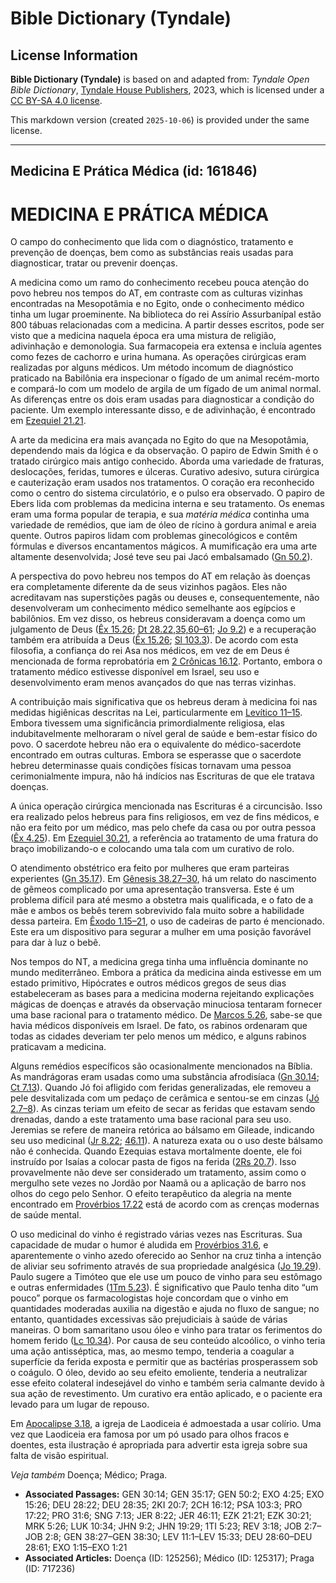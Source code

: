 # Bible Dictionary (Tyndale)

## License Information

**Bible Dictionary (Tyndale)** is based on and adapted from: _Tyndale Open Bible Dictionary_, [Tyndale House Publishers](https://tyndaleopenresources.com/), 2023, which is licensed under a [CC BY-SA 4.0 license](https://creativecommons.org/licenses/by-sa/4.0/legalcode.en).

This markdown version (created `2025-10-06`) is provided under the same license.



--------------------------------

## Medicina E Prática Médica (id: 161846)

MEDICINA E PRÁTICA MÉDICA
=========================

O campo do conhecimento que lida com o diagnóstico, tratamento e prevenção de doenças, bem como as substâncias reais usadas para diagnosticar, tratar ou prevenir doenças.

A medicina como um ramo do conhecimento recebeu pouca atenção do povo hebreu nos tempos do AT, em contraste com as culturas vizinhas encontradas na Mesopotâmia e no Egito, onde o conhecimento médico tinha um lugar proeminente. Na biblioteca do rei Assírio Assurbanípal estão 800 tábuas relacionadas com a medicina. A partir desses escritos, pode ser visto que a medicina naquela época era uma mistura de religião, adivinhação e demonologia. Sua farmacopeia era extensa e incluía agentes como fezes de cachorro e urina humana. As operações cirúrgicas eram realizadas por alguns médicos. Um método incomum de diagnóstico praticado na Babilônia era inspecionar o fígado de um animal recém\-morto e compará\-lo com um modelo de argila de um fígado de um animal normal. As diferenças entre os dois eram usadas para diagnosticar a condição do paciente. Um exemplo interessante disso, e de adivinhação, é encontrado em [Ezequiel 21\.21](https://ref.ly/Ezek21:21).

A arte da medicina era mais avançada no Egito do que na Mesopotâmia, dependendo mais da lógica e da observação. O papiro de Edwin Smith é o tratado cirúrgico mais antigo conhecido. Aborda uma variedade de fraturas, deslocações, feridas, tumores e úlceras. Curativo adesivo, sutura cirúrgica e cauterização eram usados nos tratamentos. O coração era reconhecido como o centro do sistema circulatório, e o pulso era observado. O papiro de Ebers lida com problemas da medicina interna e seu tratamento. Os enemas eram uma forma popular de terapia, e sua *matéria médica* continha uma variedade de remédios, que iam de óleo de rícino à gordura animal e areia quente. Outros papiros lidam com problemas ginecológicos e contêm fórmulas e diversos encantamentos mágicos. A mumificação era uma arte altamente desenvolvida; José teve seu pai Jacó embalsamado ([Gn 50\.2](https://ref.ly/Gen50:2)).

A perspectiva do povo hebreu nos tempos do AT em relação às doenças era completamente diferente da de seus vizinhos pagãos. Eles não acreditavam nas superstições pagãs ou deuses e, consequentemente, não desenvolveram um conhecimento médico semelhante aos egípcios e babilônios. Em vez disso, os hebreus consideravam a doença como um julgamento de Deus ([Êx 15\.26](https://ref.ly/Exod15:26); [Dt 28\.22,35,60–61](https://ref.ly/Deut28:22); [Jo 9\.2](https://ref.ly/John9:2)) e a recuperação também era atribuída a Deus ([Êx 15\.26](https://ref.ly/Exod15:26); [Sl 103\.3](https://ref.ly/Ps103:3)). De acordo com esta filosofia, a confiança do rei Asa nos médicos, em vez de em Deus é mencionada de forma reprobatória em [2 Crônicas 16\.12](https://ref.ly/2Chr16:12). Portanto, embora o tratamento médico estivesse disponível em Israel, seu uso e desenvolvimento eram menos avançados do que nas terras vizinhas.

A contribuição mais significativa que os hebreus deram à medicina foi nas medidas higiênicas descritas na Lei, particularmente em [Levítico 11–15](https://ref.ly/Lev11:1-Lev15:33). Embora tivessem uma significância primordialmente religiosa, elas indubitavelmente melhoraram o nível geral de saúde e bem\-estar físico do povo. O sacerdote hebreu não era o equivalente do médico\-sacerdote encontrado em outras culturas. Embora se esperasse que o sacerdote hebreu determinasse quais condições físicas tornavam uma pessoa cerimonialmente impura, não há indícios nas Escrituras de que ele tratava doenças.

A única operação cirúrgica mencionada nas Escrituras é a circuncisão. Isso era realizado pelos hebreus para fins religiosos, em vez de fins médicos, e não era feito por um médico, mas pelo chefe da casa ou por outra pessoa ([Êx 4\.25](https://ref.ly/Exod4:25)). Em [Ezequiel 30\.21](https://ref.ly/Ezek30:21), a referência ao tratamento de uma fratura do braço imobilizando\-o e colocando uma tala com um curativo de rolo.

O atendimento obstétrico era feito por mulheres que eram parteiras experientes ([Gn 35\.17](https://ref.ly/Gen35:17)). Em [Gênesis 38\.27–30](https://ref.ly/Gen38:27-Gen38:30), há um relato do nascimento de gêmeos complicado por uma apresentação transversa. Este é um problema difícil para até mesmo a obstetra mais qualificada, e o fato de a mãe e ambos os bebês terem sobrevivido fala muito sobre a habilidade dessa parteira. Em [Êxodo 1\.15–21](https://ref.ly/Exod1:15-Exod1:21), o uso de cadeiras de parto é mencionado. Este era um dispositivo para segurar a mulher em uma posição favorável para dar à luz o bebê.

Nos tempos do NT, a medicina grega tinha uma influência dominante no mundo mediterrâneo. Embora a prática da medicina ainda estivesse em um estado primitivo, Hipócrates e outros médicos gregos de seus dias estabeleceram as bases para a medicina moderna rejeitando explicações mágicas de doenças e através da observação minuciosa tentaram fornecer uma base racional para o tratamento médico. De [Marcos 5\.26](https://ref.ly/Mark5:26), sabe\-se que havia médicos disponíveis em Israel. De fato, os rabinos ordenaram que todas as cidades deveriam ter pelo menos um médico, e alguns rabinos praticavam a medicina.

Alguns remédios específicos são ocasionalmente mencionados na Bíblia. As mandrágoras eram usadas como uma substância afrodisíaca ([Gn 30\.14](https://ref.ly/Gen30:14); [Ct 7\.13](https://ref.ly/Song7:13)). Quando Jó foi afligido com feridas generalizadas, ele removeu a pele desvitalizada com um pedaço de cerâmica e sentou\-se em cinzas ([Jó 2\.7–8](https://ref.ly/Job2:7-Job2:8)). As cinzas teriam um efeito de secar as feridas que estavam sendo drenadas, dando a este tratamento uma base racional para seu uso. Jeremias se refere de maneira retórica ao bálsamo em Gileade, indicando seu uso medicinal ([Jr 8\.22](https://ref.ly/Jer8:22); [46\.11](https://ref.ly/Jer46:11)). A natureza exata ou o uso deste bálsamo não é conhecida. Quando Ezequias estava mortalmente doente, ele foi instruído por Isaías a colocar pasta de figos na ferida ([2Rs 20\.7](https://ref.ly/2Kgs20:7)). Isso provavelmente não deve ser considerado um tratamento, assim como o mergulho sete vezes no Jordão por Naamã ou a aplicação de barro nos olhos do cego pelo Senhor. O efeito terapêutico da alegria na mente encontrado em [Provérbios 17\.22](https://ref.ly/Prov17:22) está de acordo com as crenças modernas de saúde mental.

O uso medicinal do vinho é registrado várias vezes nas Escrituras. Sua capacidade de mudar o humor é aludida em [Provérbios 31\.6](https://ref.ly/Prov31:6), e aparentemente o vinho azedo oferecido ao Senhor na cruz tinha a intenção de aliviar seu sofrimento através de sua propriedade analgésica ([Jo 19\.29](https://ref.ly/John19:29)). Paulo sugere a Timóteo que ele use um pouco de vinho para seu estômago e outras enfermidades ([1Tm 5\.23](https://ref.ly/1Tim5:23)). É significativo que Paulo tenha dito “um pouco” porque os farmacologistas hoje concordam que o vinho em quantidades moderadas auxilia na digestão e ajuda no fluxo de sangue; no entanto, quantidades excessivas são prejudiciais à saúde de várias maneiras. O bom samaritano usou óleo e vinho para tratar os ferimentos do homem ferido ([Lc 10\.34](https://ref.ly/Luke10:34)). Por causa de seu conteúdo alcoólico, o vinho teria uma ação antisséptica, mas, ao mesmo tempo, tenderia a coagular a superfície da ferida exposta e permitir que as bactérias prosperassem sob o coágulo. O óleo, devido ao seu efeito emoliente, tenderia a neutralizar esse efeito colateral indesejável do vinho e também seria calmante devido à sua ação de revestimento. Um curativo era então aplicado, e o paciente era levado para um lugar de repouso.

Em [Apocalipse 3\.18](https://ref.ly/Rev3:18), a igreja de Laodiceia é admoestada a usar colírio. Uma vez que Laodiceia era famosa por um pó usado para olhos fracos e doentes, esta ilustração é apropriada para advertir esta igreja sobre sua falta de visão espiritual.

*Veja também* Doença; Médico; Praga.

* **Associated Passages:** GEN 30:14; GEN 35:17; GEN 50:2; EXO 4:25; EXO 15:26; DEU 28:22; DEU 28:35; 2KI 20:7; 2CH 16:12; PSA 103:3; PRO 17:22; PRO 31:6; SNG 7:13; JER 8:22; JER 46:11; EZK 21:21; EZK 30:21; MRK 5:26; LUK 10:34; JHN 9:2; JHN 19:29; 1TI 5:23; REV 3:18; JOB 2:7–JOB 2:8; GEN 38:27–GEN 38:30; LEV 11:1–LEV 15:33; DEU 28:60–DEU 28:61; EXO 1:15–EXO 1:21
* **Associated Articles:** Doença (ID: 125256); Médico (ID: 125317); Praga (ID: 717236)

